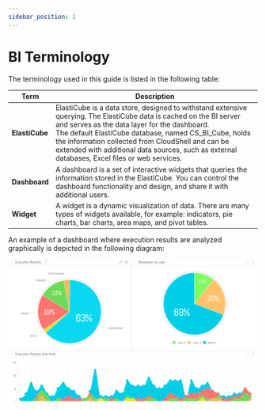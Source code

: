 ```yaml
---
sidebar_position: 1
---
```


# BI Terminology

The terminology used in this guide is listed in the following table:

| **Term** | **Description** |
| --- | --- |
| **ElastiCube** | ElastiCube is a data store, designed to withstand extensive querying. The ElastiCube data is cached on the BI server and serves as the data layer for the dashboard.<br/>The default ElastiCube database, named CS\_BI\_Cube, holds the information collected from CloudShell and can be extended with additional data sources, such as external databases, Excel files or web services. |
| **Dashboard** | A dashboard is a set of interactive widgets that queries the information stored in the ElastiCube. You can control the dashboard functionality and design, and share it with additional users. |
| **Widget** | A widget is a dynamic visualization of data. There are many types of widgets available, for example: indicators, pie charts, bar charts, area maps, and pivot tables. |

An example of a dashboard where execution results are analyzed graphically is depicted in the following diagram:

![](/Images/BI/BI-Terminology_563x322.png)